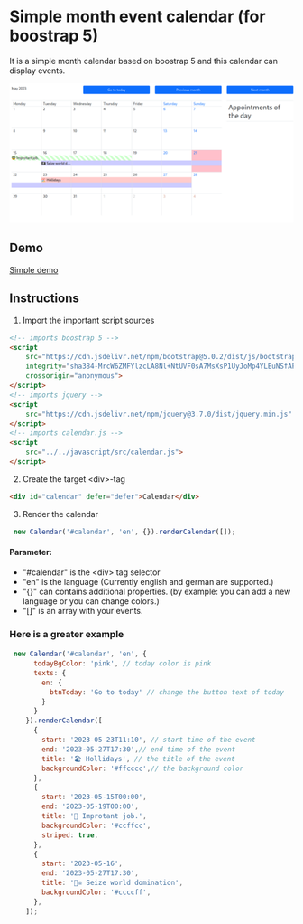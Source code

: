 # Simple month event calendar (for boostrap 5)
It is a simple month calendar based on boostrap 5 and this calendar can display events. 

![Screenshot main view,](docs/imgs/screenshot-main.png)


## Demo

[Simple demo](https://raw.githack.com/docmcfly/boostrap5EventCalendar/main/docs/demo/index.html)

## Instructions

1. Import the important script sources
```html
<!-- imports boostrap 5 -->
<script 
    src="https://cdn.jsdelivr.net/npm/bootstrap@5.0.2/dist/js/bootstrap.bundle.min.js"
    integrity="sha384-MrcW6ZMFYlzcLA8Nl+NtUVF0sA7MsXsP1UyJoMp4YLEuNSfAP+JcXn/tWtIaxVXM"
    crossorigin="anonymous">
</script>
<!-- imports jquery -->
<script 
    src="https://cdn.jsdelivr.net/npm/jquery@3.7.0/dist/jquery.min.js" integrity="sha256-2Pmvv0kuTBOenSvLm6bvfBSSHrUJ+3A7x6P5Ebd07/g=" crossorigin="anonymous">
</script>
<!-- imports calendar.js -->
<script 
    src="../../javascript/src/calendar.js">
</script>
```

2. Create the target &lt;div>-tag

```html
<div id="calendar" defer="defer">Calendar</div>
```

3. Render the calendar
   
```js
 new Calendar('#calendar', 'en', {}).renderCalendar([]);
```
#### Parameter:
* "#calendar"  is the &lt;div> tag selector
* "en" is the language (Currently english and german are supported.)
* "{}" can contains additional properties. (by example: you can add a new language or you can change colors.) 
* "[]" is an array with your events. 

### Here is a greater example

```js
 new Calendar('#calendar', 'en', {
      todayBgColor: 'pink', // today color is pink
      texts: {
        en: {
          btnToday: 'Go to today' // change the button text of today
        }
      }
    }).renderCalendar([
      {
        start: '2023-05-23T11:10', // start time of the event
        end: '2023-05-27T17:30',// end time of the event
        title: '🏖️ Hollidays', // the title of the event
        backgroundColor: '#ffcccc',// the background color
      },
      {
        start: '2023-05-15T00:00',
        end: '2023-05-19T00:00',
        title: '🥸 Improtant job.',
        backgroundColor: '#ccffcc',
        striped: true,
      },
      {
        start: '2023-05-16',
        end: '2023-05-27T17:30',
        title: '🏴‍☠️ Seize world domination',
        backgroundColor: '#ccccff',
      },
    ]);
```
